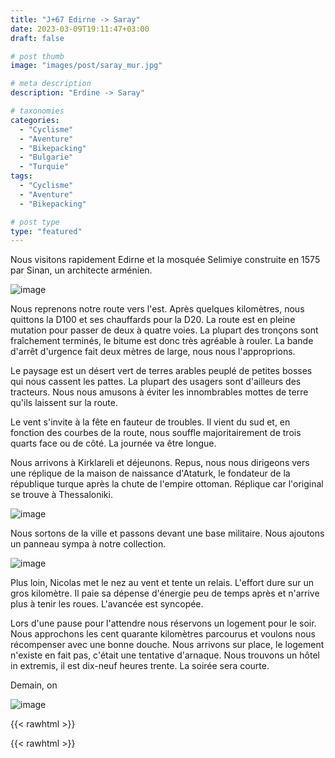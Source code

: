 ```yaml
---
title: "J+67 Edirne -> Saray"
date: 2023-03-09T19:11:47+03:00
draft: false

# post thumb
image: "images/post/saray_mur.jpg"

# meta description
description: "Erdine -> Saray"

# taxonomies
categories:
  - "Cyclisme" 
  - "Aventure" 
  - "Bikepacking"
  - "Bulgarie" 
  - "Turquie" 
tags:
  - "Cyclisme" 
  - "Aventure" 
  - "Bikepacking" 

# post type
type: "featured"
---
```


Nous visitons rapidement Edirne et la mosquée Selimiye construite en 1575 par Sinan, un architecte arménien. 

![image](../../images/post/saray_mosquee.jpg)

Nous reprenons notre route vers l'est. Après quelques kilomètres, nous quittons la D100 et ses chauffards pour la D20. La route est en pleine mutation pour passer de deux à quatre voies. La plupart des tronçons sont fraîchement terminés, le bitume est donc très agréable à rouler. La bande d'arrêt d'urgence fait deux mètres de large, nous nous l'approprions.

Le paysage est un désert vert de terres arables peuplé de petites bosses qui nous cassent les pattes. La plupart des usagers sont d'ailleurs des tracteurs. Nous nous amusons à éviter les innombrables mottes de terre qu'ils laissent sur la route. 

Le vent s'invite à la fête en fauteur de troubles. Il vient du sud et, en fonction des courbes de la route, nous souffle majoritairement de trois quarts face ou de côté. La journée va être longue. 

Nous arrivons à Kirklareli et déjeunons. Repus, nous nous dirigeons vers une réplique de la maison de naissance d'Ataturk, le fondateur de la république turque après la chute de l'empire ottoman. Réplique car l'original se trouve à Thessaloniki.

![image](../../images/post/saray_maison.jpg)

Nous sortons de la ville et passons devant une base militaire. Nous ajoutons un panneau sympa à notre collection. 

![image](../../images/post/saray_tank.jpg)

Plus loin, Nicolas met le nez au vent et tente un relais. L'effort dure sur un gros kilomètre. Il paie sa dépense d'énergie peu de temps après et n'arrive plus à tenir les roues. L'avancée est syncopée. 

Lors d'une pause pour l'attendre nous réservons un logement pour le soir. Nous approchons les cent quarante kilomètres parcourus et voulons nous récompenser avec une bonne douche. Nous arrivons sur place, le logement n'existe en fait pas, c'était une tentative d'arnaque. Nous trouvons un hôtel in extremis, il est dix-neuf heures trente. La soirée sera courte.

Demain, on

![image](../../images/post/saray_panneau.jpg)

{{< rawhtml >}}
<div class="strava-embed-placeholder" data-embed-type="activity" data-embed-id="8686639747"></div><script src="https://strava-embeds.com/embed.js"></script>
{{< rawhtml >}} 
